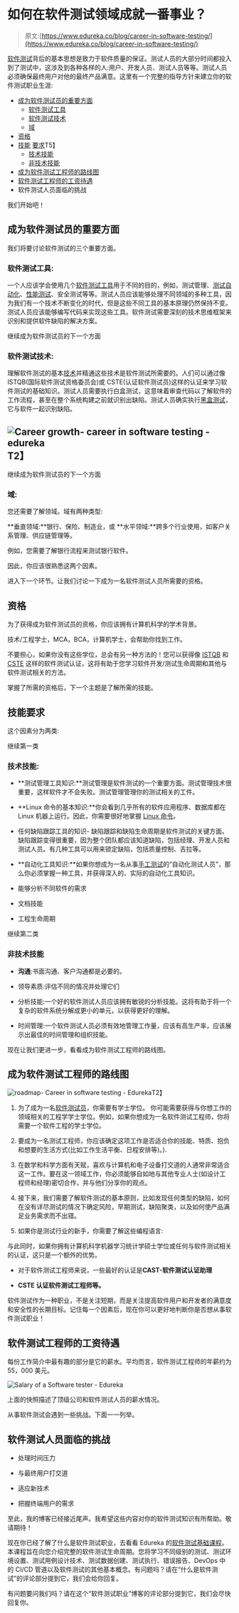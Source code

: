 # 如何在软件测试领域成就一番事业？

> 原文:[https://www.edureka.co/blog/career-in-software-testing/](https://www.edureka.co/blog/career-in-software-testing/)

[软件测试](https://www.edureka.co/blog/software-testing-tutorial/)背后的基本思想是致力于软件质量的保证。测试人员的大部分时间都投入到了测试中，这涉及到各种各样的人:用户、开发人员、测试人员等等。测试人员必须确保最终用户对他的最终产品满意。这里有一个完整的指导方针来建立你的软件测试职业生涯:

*   [成为软件测试员的重要方面](#Importantaspectsforbecomingasoftwaretester)
    *   [软件测试工具](#Softwaretestingtools)
    *   [软件测试技术](#Softwaretestingtechniques)
    *   [域](#Domain)
*   [资格](#Qualification)
*   [技能](#Skillrequirement) [要求](#Skillrequirement)T5】
    *   [技术技能](#Technicalskill)
    *   [非技术技能](#Non-technicalskill)
*   [成为软件测试工程师的路线图](#roadmap)
*   [软件测试工程师的工资待遇](#salary)
*   软件测试人员面临的挑战

我们开始吧！

## **成为软件测试员的重要方面**

我们将要讨论软件测试的三个重要方面。

### **软件测试工具**:

一个人应该学会使用几个[软件测试工具](https://www.edureka.co/blog/software-testing-tools/)用于不同的目的，例如，测试管理、[测试自动化](https://www.edureka.co/blog/test-automation-strategy/)、[性能测试](https://www.edureka.co/blog/performance-testing-tutorial/)、安全测试等等。测试人员应该能够处理不同领域的多种工具，因为我们有一个技术不断变化的时代，但是这些不同工具的基本原理仍然保持不变。测试人员应该能够编写代码来实现这些工具。软件测试需要深刻的技术思维框架来识别和提供软件缺陷的解决方案。

继续成为软件测试员的下一个方面

### 软件测试技术:

理解软件测试的基本[技术](https://www.edureka.co/blog/software-testing-methodologies-and-techniques/)并精通这些技术是软件测试所需要的。人们可以通过像 ISTQB(国际软件测试资格委员会)或 CSTE(认证软件测试员)这样的认证来学习软件测试的基础知识。测试人员需要执行白盒测试，这意味着审查代码以了解软件的工作流程，甚至在整个系统构建之前就识别出缺陷。测试人员确实执行[黑盒测试](https://www.edureka.co/blog/videos/implementing-blackbox-testing/)，它与软件一起识别缺陷。

## **![Career growth- career in software testing - edureka](../Images/b990061773be7ef577466d2079a784e8.png)T2】**

继续成为软件测试员的下一个方面

### **域**:

您还需要了解领域。域有两种类型:

**垂直领域:**银行、保险、制造业，或 **水平领域:**跨多个行业使用，如客户关系管理、供应链管理等。

例如，您需要了解银行流程来测试银行软件。

因此，你应该很熟悉这两个因素。

进入下一个环节。让我们讨论一下成为一名软件测试人员所需要的资格。

## **资格**

为了获得成为软件测试员的资格，你应该拥有计算机科学的学术背景。

技术/工程学士，MCA，BCA，计算机学士，会帮助你找到工作。

不要担心，如果你没有这些学位，总会有另一种方法的！您可以获得像 [ISTQB](https://www.guru99.com/istqb.html) 和 [CSTE](https://www.guru99.com/qai-cste-guide-exam-pattern.html) 这样的软件测试认证，这将有助于您学习软件开发/测试生命周期和其他与软件测试相关的方法。

掌握了所需的资格后，下一个主题是了解所需的技能。

## **技能要求**

这个因素分为两类:

继续第一类

### **技术技能**:

*   **测试管理工具知识:**测试管理是软件测试的一个重要方面。测试管理技术很重要，这样软件才不会失败。测试管理管理你的测试相关的工件。

*   **Linux 命令的基本知识:**你会看到几乎所有的软件应用程序、数据库都在 Linux 机器上运行。因此，你需要很好地掌握 [Linux 命令](https://www.edureka.co/blog/linux-commands/)。

*   任何缺陷跟踪工具的知识- 缺陷跟踪和缺陷生命周期是软件测试的关键方面。缺陷跟踪变得很重要，因为整个团队都应该知道缺陷，包括经理、开发人员和测试人员。有几种工具可以用来锁定缺陷，包括质量控制、吉拉等。

*   **自动化工具知识:**如果你想成为一名从事[手工测试](https://www.edureka.co/blog/what-is-manual-testing/)的“自动化测试人员”，那么你必须掌握一种工具，并获得深入的、实际的自动化工具知识。

*   能够分析不同软件的需求

*   文档技能

*   工程生命周期

继续第二类

### **非技术技能**

*   **沟通**:书面沟通、客户沟通都是必要的。

*   领导素质:评估不同的情况并处理它们

*   分析技能:一个好的软件测试人员应该拥有敏锐的分析技能。这将有助于将一个复杂的软件系统分解成更小的单元，以获得更好的理解。

*   时间管理:一个软件测试人员必须有效地管理工作量，应该有高生产率，应该展示出最佳的时间管理和组织技能。

现在让我们更进一步，看看成为软件测试工程师的路线图。

## **成为软件测试工程师的路线图**

![roadmap- Career in software testing - Edureka](../Images/8172649f189e4bd2498c3b9a9d5f8a54.png)T2】

1.  为了成为一名[软件测试员](https://www.edureka.co/blog/software-testing-strategies/)，你需要有学士学位。 你可能需要获得与你想工作的领域相关的工程学学士学位。例如，如果你想成为一名软件测试工程师，你将需要一个软件工程的学士学位。

2.  要成为一名测试工程师，你应该确定这项工作是否适合你的技能、特质、抱负和想要的生活方式(比如工作生活平衡、日程安排等)。).

3.  在数学和科学方面有天赋，喜欢与计算机和电子设备打交道的人通常非常适合这一工作。要在这一领域工作，你必须能够自如地与其他专业人士(如设计工程师和经理)密切合作，并与他们分享你的观点。

4.  接下来，我们需要了解软件测试的基本原则，比如发现任何类型的缺陷，如何在没有详尽测试的情况下确定风险，早期测试，缺陷聚类，以及如何使产品满足业务需求而不出错。

5.  如果你是测试行业的新手，你需要了解这些编程语言:

与此同时，如果你拥有计算机科学机器学习统计学硕士学位或任何与软件测试相关的认证，这只是一个额外的优势。

*   对于软件测试工程师来说，一些最好的认证是**CAST-软件测试认证助理**

*   **CSTE 认证软件测试工程师等。**

软件测试作为一种职业，不是关注短期，而是关注提高软件用户和开发者的满意度和安全性的长期目标。记住每一个因素后，现在你可以更好地判断你是否想从事软件测试职业！

## **软件测试工程师的工资待遇**

每份工作简介中最有趣的部分是它的薪水。平均而言，软件测试工程师的年薪约为 55，000 美元。

![Salary of a Software tester - Edureka](../Images/67b9c35d32fe8000ef9979efda5dfa93.png)

上面的快照描述了顶级公司和软件测试人员的薪水情况。

从事软件测试会遇到一些挑战。下面一一列举。

## 软件测试人员面临的挑战

*   处理时间压力

*   与最终用户打交道

*   适应新技术

*   把握终端用户的需求

至此，我的博客已经接近尾声。我希望这些内容对你的软件测试知识有所帮助。敬请期待！

现在你已经了解了什么是软件测试职业，去看看 Edureka 的[软件测试基础课程](https://www.edureka.co/software-testing-fundamentals-training)。本课程旨在向您介绍完整的软件测试生命周期。您将学习不同级别的测试、测试环境设置、测试用例设计技术、测试数据创建、测试执行、错误报告、DevOps 中的 CI/CD 管道以及软件测试的其他基本概念。有问题吗？请在“什么是软件测试”的评论部分提到它，我们会给你回复。

有问题要问我们吗？请在这个“软件测试职业”博客的评论部分提到它，我们会尽快回复你。